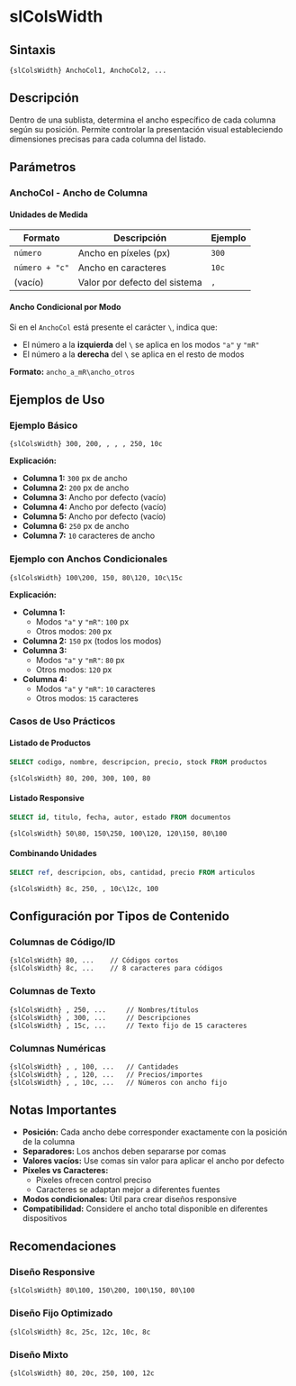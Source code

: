 # slColsWidth

## Sintaxis
```
{slColsWidth} AnchoCol1, AnchoCol2, ...
```

## Descripción
Dentro de una sublista, determina el ancho específico de cada columna según su posición. Permite controlar la presentación visual estableciendo dimensiones precisas para cada columna del listado.

## Parámetros

### AnchoCol - Ancho de Columna

#### Unidades de Medida
| Formato | Descripción | Ejemplo |
|---------|-------------|---------|
| `número` | Ancho en píxeles (px) | `300` |
| `número + "c"` | Ancho en caracteres | `10c` |
| (vacío) | Valor por defecto del sistema | `,` |

#### Ancho Condicional por Modo
Si en el `AnchoCol` está presente el carácter `\`, indica que:
- El número a la **izquierda** del `\` se aplica en los modos `"a"` y `"mR"`
- El número a la **derecha** del `\` se aplica en el resto de modos

**Formato:** `ancho_a_mR\ancho_otros`

## Ejemplos de Uso

### Ejemplo Básico
```
{slColsWidth} 300, 200, , , , 250, 10c
```

**Explicación:**
- **Columna 1:** `300` px de ancho
- **Columna 2:** `200` px de ancho
- **Columna 3:** Ancho por defecto (vacío)
- **Columna 4:** Ancho por defecto (vacío)
- **Columna 5:** Ancho por defecto (vacío)
- **Columna 6:** `250` px de ancho
- **Columna 7:** `10` caracteres de ancho

### Ejemplo con Anchos Condicionales
```
{slColsWidth} 100\200, 150, 80\120, 10c\15c
```

**Explicación:**
- **Columna 1:** 
  - Modos `"a"` y `"mR"`: `100` px
  - Otros modos: `200` px
- **Columna 2:** `150` px (todos los modos)
- **Columna 3:**
  - Modos `"a"` y `"mR"`: `80` px
  - Otros modos: `120` px
- **Columna 4:**
  - Modos `"a"` y `"mR"`: `10` caracteres
  - Otros modos: `15` caracteres

### Casos de Uso Prácticos

#### Listado de Productos
```sql
SELECT codigo, nombre, descripcion, precio, stock FROM productos
```
```
{slColsWidth} 80, 200, 300, 100, 80
```

#### Listado Responsive
```sql
SELECT id, titulo, fecha, autor, estado FROM documentos
```
```
{slColsWidth} 50\80, 150\250, 100\120, 120\150, 80\100
```

#### Combinando Unidades
```sql
SELECT ref, descripcion, obs, cantidad, precio FROM articulos
```
```
{slColsWidth} 8c, 250, , 10c\12c, 100
```

## Configuración por Tipos de Contenido

### Columnas de Código/ID
```
{slColsWidth} 80, ...    // Códigos cortos
{slColsWidth} 8c, ...    // 8 caracteres para códigos
```

### Columnas de Texto
```
{slColsWidth} , 250, ...     // Nombres/títulos
{slColsWidth} , 300, ...     // Descripciones
{slColsWidth} , 15c, ...     // Texto fijo de 15 caracteres
```

### Columnas Numéricas
```
{slColsWidth} , , 100, ...   // Cantidades
{slColsWidth} , , 120, ...   // Precios/importes
{slColsWidth} , , 10c, ...   // Números con ancho fijo
```

## Notas Importantes

- **Posición:** Cada ancho debe corresponder exactamente con la posición de la columna
- **Separadores:** Los anchos deben separarse por comas
- **Valores vacíos:** Use comas sin valor para aplicar el ancho por defecto
- **Píxeles vs Caracteres:** 
  - Píxeles ofrecen control preciso
  - Caracteres se adaptan mejor a diferentes fuentes
- **Modos condicionales:** Útil para crear diseños responsive
- **Compatibilidad:** Considere el ancho total disponible en diferentes dispositivos

## Recomendaciones

### Diseño Responsive
```
{slColsWidth} 80\100, 150\200, 100\150, 80\100
```

### Diseño Fijo Optimizado
```
{slColsWidth} 8c, 25c, 12c, 10c, 8c
```

### Diseño Mixto
```
{slColsWidth} 80, 20c, 250, 100, 12c
```